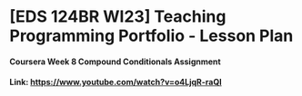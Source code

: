 # [EDS 124BR WI23] Teaching Programming Portfolio - Lesson Plan
#### Coursera Week 8 Compound Conditionals Assignment
#### Link: https://www.youtube.com/watch?v=o4LjqR-raQI
